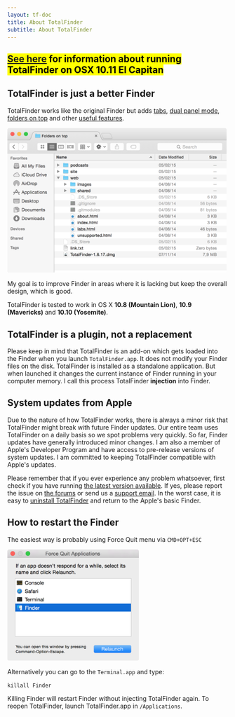 ```yaml
---
layout: tf-doc
title: About TotalFinder
subtitle: About TotalFinder
---
```


<h2><mark><a href="/system-integrity-protection">See here</a> for information about running TotalFinder on OSX 10.11 El Capitan</mark></h2>

## TotalFinder is just a better Finder
TotalFinder works like the original Finder but adds [tabs](/tabs), [dual panel mode](/dual-mode), [folders on top](/folders-on-top) and other [useful features](/tweaks).

<img src="/images/showcase/full-fot.png" class="doc-image add-shadow" style="width:500px">

My goal is to improve Finder in areas where it is lacking but keep the overall design, which is good.

TotalFinder is tested to work in OS X **10.8 (Mountain Lion)**, **10.9 (Mavericks)** and **10.10 (Yosemite)**.

## TotalFinder is a plugin, not a replacement

Please keep in mind that TotalFinder is an add-on which gets loaded into the Finder when you launch `TotalFinder.app`. It does not modify your Finder files on the disk. TotalFinder is installed as a standalone application. But when launched it changes the current instance of Finder running in your computer memory. I call this process TotalFinder **injection** into Finder.

## System updates from Apple

Due to the nature of how TotalFinder works, there is always a minor risk that TotalFinder might break with future Finder updates. Our entire team uses TotalFinder on a daily basis so we spot problems very quickly. So far, Finder updates have generally introduced minor changes. I am also a member of Apple's Developer Program and have access to pre-release versions of system updates. I am committed to keeping TotalFinder compatible with Apple's updates.

Please remember that if you ever experience any problem whatsoever, first check if you have running [the latest version available](/beta-changes). If yes, please report the issue on [the forums](http://discuss.binaryage.com) or send us a [support email](mailto:support@binaryage.com). In the worst case, it is easy to [uninstall TotalFinder](/uninstallation) and return to the Apple's basic Finder.

## How to restart the Finder

The easiest way is probably using Force Quit menu via `CMD+OPT+ESC`

<img src="/images/force-quit-finder.png" class="doc-image add-shadow" style="width:300px">

Alternatively you can go to the `Terminal.app` and type: 
   
    killall Finder

Killing Finder will restart Finder without injecting TotalFinder again. To reopen TotalFinder, launch TotalFinder.app in `/Applications`.